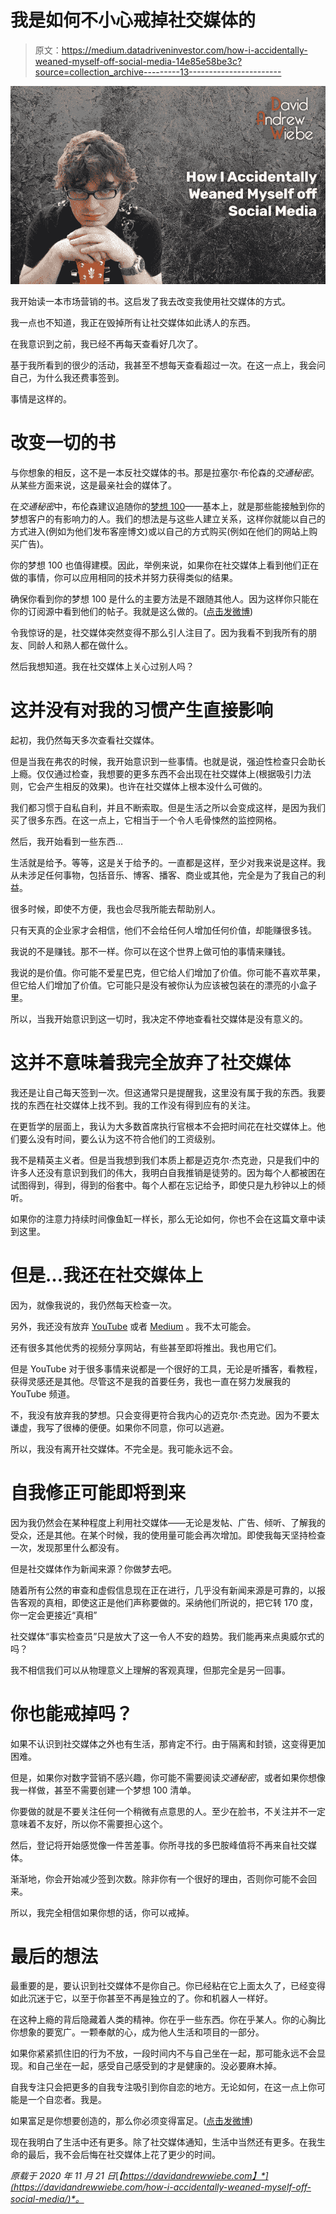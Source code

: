 # 我是如何不小心戒掉社交媒体的

> 原文：<https://medium.datadriveninvestor.com/how-i-accidentally-weaned-myself-off-social-media-14e85e58be3c?source=collection_archive---------13----------------------->

![](img/5b8afbe24d55aa334dca9c4faa08913d.png)

我开始读一本市场营销的书。这启发了我去改变我使用社交媒体的方式。

我一点也不知道，我正在毁掉所有让社交媒体如此诱人的东西。

在我意识到之前，我已经不再每天查看好几次了。

基于我所看到的很少的活动，我甚至不想每天查看超过一次。在这一点上，我会问自己，为什么我还费事签到。

事情是这样的。

# 改变一切的书

与你想象的相反，这不是一本反社交媒体的书。那是拉塞尔·布伦森的*交通秘密*。从某些方面来说，这是最亲社会的媒体了。

在*交通秘密*中，布伦森建议追随你的[梦想 100](https://www.musicentrepreneurhq.com/how-to-build-your-dream-100/)——基本上，就是那些能接触到你的梦想客户的有影响力的人。我们的想法是与这些人建立关系，这样你就能以自己的方式进入(例如为他们发布客座博文)或以自己的方式购买(例如在他们的网站上购买广告)。

你的梦想 100 也值得建模。因此，举例来说，如果你在社交媒体上看到他们正在做的事情，你可以应用相同的技术并努力获得类似的结果。

确保你看到你的梦想 100 是什么的主要方法是不跟随其他人。因为这样你只能在你的订阅源中看到他们的帖子。我就是这么做的。([点击发微博](https://twitter.com/intent/tweet?url=https%3A%2F%2Fdavidandrewwiebe.com%2Fhow-i-accidentally-weaned-myself-off-social-media%2F&text=The%20main%20way%20to%20make%20sure%20you%E2%80%99re%20seeing%20what%20your%20Dream%20100%20is%20up%20to%20is%20by%20unfollowing%20everyone%20else.%20Because%20then%20you%20only%20see%20their%20posts%20in%20your%20feed.&via=davidawiebe&related=davidawiebe))

令我惊讶的是，社交媒体突然变得不那么引人注目了。因为我看不到我所有的朋友、同龄人和熟人都在做什么。

然后我想知道。我在社交媒体上关心过别人吗？

# 这并没有对我的习惯产生直接影响

起初，我仍然每天多次查看社交媒体。

但是当我在弗农的时候，我开始意识到一些事情。也就是说，强迫性检查只会助长上瘾。仅仅通过检查，我想要的更多东西不会出现在社交媒体上(根据吸引力法则，它会产生相反的效果)。也许在社交媒体上根本没什么可做的。

我们都习惯于自私自利，并且不断索取。但是生活之所以会变成这样，是因为我们买了很多东西。在这一点上，它相当于一个令人毛骨悚然的监控网格。

然后，我开始看到一些东西…

生活就是给予。等等，这是关于给予的。一直都是这样，至少对我来说是这样。我从未涉足任何事物，包括音乐、博客、播客、商业或其他，完全是为了我自己的利益。

很多时候，即使不方便，我也会尽我所能去帮助别人。

只有天真的企业家才会相信，他们不会给任何人增加任何价值，却能赚很多钱。

我说的不是赚钱。那不一样。你可以在这个世界上做可怕的事情来赚钱。

我说的是价值。你可能不爱星巴克，但它给人们增加了价值。你可能不喜欢苹果，但它给人们增加了价值。它可能只是没有被你认为应该被包装在的漂亮的小盒子里。

所以，当我开始意识到这一切时，我决定不停地查看社交媒体是没有意义的。

# 这并不意味着我完全放弃了社交媒体

我还是让自己每天签到一次。但这通常只是提醒我，这里没有属于我的东西。我要找的东西在社交媒体上找不到。我的工作没有得到应有的关注。

在更哲学的层面上，我认为大多数首席执行官根本不会把时间花在社交媒体上。他们要么没有时间，要么认为这不符合他们的工资级别。

我不是精英主义者。但是当我想到我们本质上都是迈克尔·杰克逊，只是我们中的许多人还没有意识到我们的伟大，我明白自我推销是徒劳的。因为每个人都被困在试图得到，得到，得到的俗套中。每个人都在忘记给予，即使只是九秒钟以上的倾听。

如果你的注意力持续时间像鱼缸一样长，那么无论如何，你也不会在这篇文章中读到这里。

# 但是…我还在社交媒体上

因为，就像我说的，我仍然每天检查一次。

另外，我还没有放弃 [YouTube](https://davidandrewwiebe.com/youtube-marketing-for-musicians-an-up-to-date-guide/) 或者 [Medium](https://davidandrewwiebe.com/how-to-4x-your-medium-traffic-in-80-days-or-less/) 。我不太可能会。

还有很多其他优秀的视频分享网站，有些甚至即将推出。我也用它们。

但是 YouTube 对于很多事情来说都是一个很好的工具，无论是听播客，看教程，获得灵感还是其他。尽管这不是我的首要任务，我也一直在努力发展我的 YouTube 频道。

不，我没有放弃我的梦想。只会变得更符合我内心的迈克尔·杰克逊。因为不要太谦虚，我写了很棒的便便。如果你不同意，你可以逃避。

所以，我没有离开社交媒体。不完全是。我可能永远不会。

# 自我修正可能即将到来

因为我仍然会在某种程度上利用社交媒体——无论是发帖、广告、倾听、了解我的受众，还是其他。在某个时候，我的使用量可能会再次增加。即使我每天坚持检查一次，发现那里什么都没有。

但是社交媒体作为新闻来源？你做梦去吧。

随着所有公然的审查和虚假信息现在正在进行，几乎没有新闻来源是可靠的，以报告客观的真相，即使这正是他们声称要做的。采纳他们所说的，把它转 170 度，你一定会更接近“真相”

社交媒体“事实检查员”只是放大了这一令人不安的趋势。我们能再来点奥威尔式的吗？

我不相信我们可以从物理意义上理解的客观真理，但那完全是另一回事。

# 你也能戒掉吗？

如果不认识到社交媒体之外也有生活，那肯定不行。由于隔离和封锁，这变得更加困难。

但是，如果你对数字营销不感兴趣，你可能不需要阅读*交通秘密*，或者如果你想像我一样做，甚至不需要创建一个梦想 100 清单。

你要做的就是不要关注任何一个稍微有点意思的人。至少在脸书，不关注并不一定意味着不友好，所以你不需要担心这个。

然后，登记将开始感觉像一件苦差事。你所寻找的多巴胺峰值将不再来自社交媒体。

渐渐地，你会开始减少签到次数。除非你有一个很好的理由，否则你可能不会回来。

所以，我完全相信如果你想的话，你可以戒掉。

# 最后的想法

最重要的是，要认识到社交媒体不是你自己。你已经粘在它上面太久了，已经变得如此沉迷于它，以至于你甚至不再是独立的了。你和机器人一样好。

在这种上瘾的背后隐藏着人类的精神。你在乎一些东西。你在乎某人。你的心胸比你想象的要宽广。一颗奉献的心，成为他人生活和项目的一部分。

如果你紧紧抓住旧的行为不放，一段时间内不与自己坐在一起，那可能永远不会显现。和自己坐在一起，感受自己感受到的才是健康的。没必要麻木掉。

自我专注只会把更多的自我专注吸引到你自恋的地方。无论如何，在这一点上你可能是一个自恋者。我是。

如果富足是你想要创造的，那么你必须变得富足。([点击发微博](https://twitter.com/intent/tweet?url=https%3A%2F%2Fdavidandrewwiebe.com%2Fhow-i-accidentally-weaned-myself-off-social-media%2F&text=If%20abundance%20is%20what%20you%20want%20to%20create%2C%20then%20you%20must%20become%20abundant.&via=davidawiebe&related=davidawiebe))

现在我明白了生活中还有更多。除了社交媒体通知，生活中当然还有更多。在我生命的最后，我不会后悔在社交媒体上花了更少的时间。

*原载于 2020 年 11 月 21 日*[*【https://davidandrewwiebe.com】*](https://davidandrewwiebe.com/how-i-accidentally-weaned-myself-off-social-media/)*。*